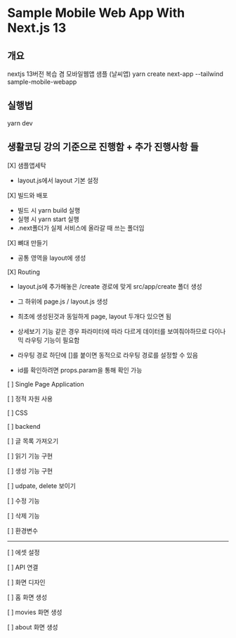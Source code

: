 # Sample Mobile Web App With Next.js 13

## 개요

nextjs 13버전 복습 겸 모바일웹앱 샘플 (날씨앱)
yarn create next-app --tailwind sample-mobile-webapp

## 실행법

yarn dev

## 생활코딩 강의 기준으로 진행함 + 추가 진행사항 들

[X] 샘플앱세탁

- layout.js에서 layout 기본 설정

[X] 빌드와 배포

- 빌드 시 yarn build 실행
- 실행 시 yarn start 실행
- .next폴더가 실제 서비스에 올라갈 때 쓰는 폴더임

[X] 뼈대 만들기

- 공통 영역을 layout에 생성

[X] Routing

- layout.js에 추가해놓은 /create 경로에 맞게 src/app/create 폴더 생성
- 그 하위에 page.js / layout.js 생성
- 최초에 생성된것과 동일하게 page, layout 두개다 있으면 됨

- 상세보기 기능 같은 경우 파라미터에 따라 다르게 데이터를 보여줘야하므로 다이나믹 라우팅 기능이 필요함
- 라우팅 경로 하단에 []를 붙이면 동적으로 라우팅 경로를 설정할 수 있음
- id를 확인하려면 props.param을 통해 확인 가능

[ ] Single Page Application

[ ] 정적 자원 사용

[ ] CSS

[ ] backend

[ ] 글 목록 가져오기

[ ] 읽기 기능 구현

[ ] 생성 기능 구현

[ ] udpate, delete 보이기

[ ] 수정 기능

[ ] 삭제 기능

[ ] 환경변수

---

[ ] 에셋 설정

[ ] API 연결

[ ] 화면 디자인

[ ] 홈 화면 생성

[ ] movies 화면 생성

[ ] about 화면 생성
